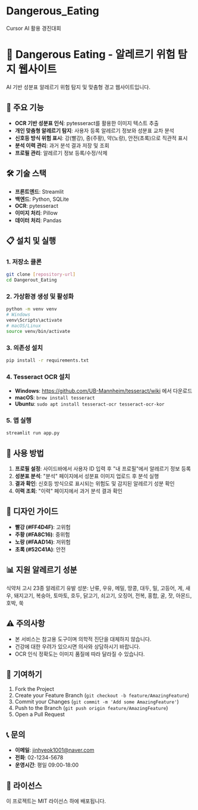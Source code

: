 # Dangerous_Eating
Cursor AI 활용 경진대회

# 🚨 Dangerous Eating - 알레르기 위험 탐지 웹사이트

AI 기반 성분표 알레르기 위험 탐지 및 맞춤형 경고 웹사이트입니다.

## 🎯 주요 기능

- **OCR 기반 성분표 인식**: pytesseract를 활용한 이미지 텍스트 추출
- **개인 맞춤형 알레르기 탐지**: 사용자 등록 알레르기 정보와 성분표 교차 분석
- **신호등 방식 위험 표시**: 강(빨강), 중(주황), 약(노랑), 안전(초록)으로 직관적 표시
- **분석 이력 관리**: 과거 분석 결과 저장 및 조회
- **프로필 관리**: 알레르기 정보 등록/수정/삭제

## 🛠 기술 스택

- **프론트엔드**: Streamlit
- **백엔드**: Python, SQLite
- **OCR**: pytesseract
- **이미지 처리**: Pillow
- **데이터 처리**: Pandas

## 📋 설치 및 실행

### 1. 저장소 클론
```bash
git clone [repository-url]
cd Dangerout_Eating
```

### 2. 가상환경 생성 및 활성화
```bash
python -m venv venv
# Windows
venv\Scripts\activate
# macOS/Linux
source venv/bin/activate
```

### 3. 의존성 설치
```bash
pip install -r requirements.txt
```

### 4. Tesseract OCR 설치
- **Windows**: https://github.com/UB-Mannheim/tesseract/wiki 에서 다운로드
- **macOS**: `brew install tesseract`
- **Ubuntu**: `sudo apt install tesseract-ocr tesseract-ocr-kor`

### 5. 앱 실행
```bash
streamlit run app.py
```

## 📱 사용 방법

1. **프로필 설정**: 사이드바에서 사용자 ID 입력 후 "내 프로필"에서 알레르기 정보 등록
2. **성분표 분석**: "분석" 페이지에서 성분표 이미지 업로드 후 분석 실행
3. **결과 확인**: 신호등 방식으로 표시되는 위험도 및 감지된 알레르기 성분 확인
4. **이력 조회**: "이력" 페이지에서 과거 분석 결과 확인

## 🎨 디자인 가이드

- **빨강 (#FF4D4F)**: 고위험
- **주황 (#FA8C16)**: 중위험  
- **노랑 (#FAAD14)**: 저위험
- **초록 (#52C41A)**: 안전

## 📊 지원 알레르기 성분

식약처 고시 23종 알레르기 유발 성분:
난류, 우유, 메밀, 땅콩, 대두, 밀, 고등어, 게, 새우, 돼지고기, 복숭아, 토마토, 호두, 닭고기, 쇠고기, 오징어, 전복, 홍합, 굴, 잣, 아몬드, 호박, 쑥

## ⚠️ 주의사항

- 본 서비스는 참고용 도구이며 의학적 진단을 대체하지 않습니다.
- 건강에 대한 우려가 있으시면 의사와 상담하시기 바랍니다.
- OCR 인식 정확도는 이미지 품질에 따라 달라질 수 있습니다.

## 🤝 기여하기

1. Fork the Project
2. Create your Feature Branch (`git checkout -b feature/AmazingFeature`)
3. Commit your Changes (`git commit -m 'Add some AmazingFeature'`)
4. Push to the Branch (`git push origin feature/AmazingFeature`)
5. Open a Pull Request

## 📞 문의

- **이메일**: jinhyeok1001@naver.com
- **전화**: 02-1234-5678
- **운영시간**: 평일 09:00-18:00

## 📄 라이선스

이 프로젝트는 MIT 라이선스 하에 배포됩니다.
